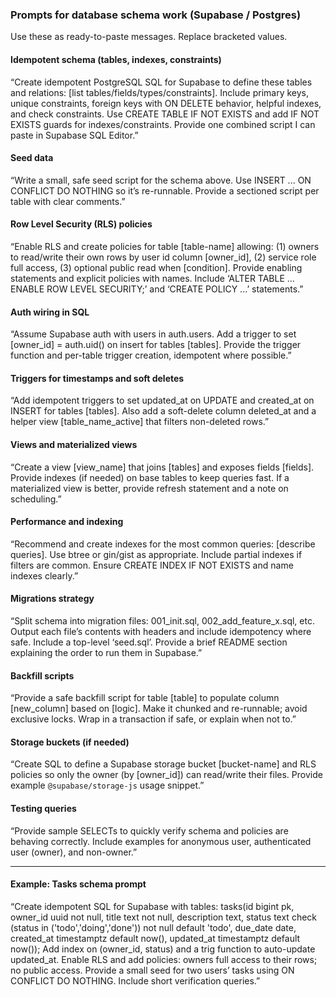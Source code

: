 ### Prompts for database schema work (Supabase / Postgres)

Use these as ready-to-paste messages. Replace bracketed values.

#### Idempotent schema (tables, indexes, constraints)
“Create idempotent PostgreSQL SQL for Supabase to define these tables and relations: [list tables/fields/types/constraints]. Include primary keys, unique constraints, foreign keys with ON DELETE behavior, helpful indexes, and check constraints. Use CREATE TABLE IF NOT EXISTS and add IF NOT EXISTS guards for indexes/constraints. Provide one combined script I can paste in Supabase SQL Editor.”

#### Seed data
“Write a small, safe seed script for the schema above. Use INSERT ... ON CONFLICT DO NOTHING so it’s re-runnable. Provide a sectioned script per table with clear comments.”

#### Row Level Security (RLS) policies
“Enable RLS and create policies for table [table-name] allowing: (1) owners to read/write their own rows by user id column [owner_id], (2) service role full access, (3) optional public read when [condition]. Provide enabling statements and explicit policies with names. Include ‘ALTER TABLE ... ENABLE ROW LEVEL SECURITY;’ and ‘CREATE POLICY ...’ statements.”

#### Auth wiring in SQL
“Assume Supabase auth with users in auth.users. Add a trigger to set [owner_id] = auth.uid() on insert for tables [tables]. Provide the trigger function and per-table trigger creation, idempotent where possible.”

#### Triggers for timestamps and soft deletes
“Add idempotent triggers to set updated_at on UPDATE and created_at on INSERT for tables [tables]. Also add a soft-delete column deleted_at and a helper view [table_name_active] that filters non-deleted rows.”

#### Views and materialized views
“Create a view [view_name] that joins [tables] and exposes fields [fields]. Provide indexes (if needed) on base tables to keep queries fast. If a materialized view is better, provide refresh statement and a note on scheduling.”

#### Performance and indexing
“Recommend and create indexes for the most common queries: [describe queries]. Use btree or gin/gist as appropriate. Include partial indexes if filters are common. Ensure CREATE INDEX IF NOT EXISTS and name indexes clearly.”

#### Migrations strategy
“Split schema into migration files: 001_init.sql, 002_add_feature_x.sql, etc. Output each file’s contents with headers and include idempotency where safe. Include a top-level ‘seed.sql’. Provide a brief README section explaining the order to run them in Supabase.”

#### Backfill scripts
“Provide a safe backfill script for table [table] to populate column [new_column] based on [logic]. Make it chunked and re-runnable; avoid exclusive locks. Wrap in a transaction if safe, or explain when not to.”

#### Storage buckets (if needed)
“Create SQL to define a Supabase storage bucket [bucket-name] and RLS policies so only the owner (by [owner_id]) can read/write their files. Provide example `@supabase/storage-js` usage snippet.”

#### Testing queries
“Provide sample SELECTs to quickly verify schema and policies are behaving correctly. Include examples for anonymous user, authenticated user (owner), and non-owner.”

---

#### Example: Tasks schema prompt
“Create idempotent SQL for Supabase with tables: tasks(id bigint pk, owner_id uuid not null, title text not null, description text, status text check (status in ('todo','doing','done')) not null default 'todo', due_date date, created_at timestamptz default now(), updated_at timestamptz default now()); Add index on (owner_id, status) and a trig function to auto-update updated_at. Enable RLS and add policies: owners full access to their rows; no public access. Provide a small seed for two users’ tasks using ON CONFLICT DO NOTHING. Include short verification queries.”


